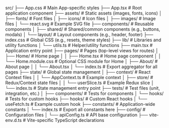src/
├── App.css                 # Main App-specific styles
├── App.tsx                 # Root application component
├── assets/                 # Static assets (images, fonts, icons)
│   ├── fonts/              # Font files
│   ├── icons/              # Icon files
│   ├── images/             # Image files
│   └── react.svg           # Example SVG file
├── components/             # Reusable components
│   ├── shared/             # Shared/common components (e.g., buttons, modals)
│   └── layout/             # Layout components (e.g., header, footer)
├── index.css               # Global CSS (e.g., resets, theme styles)
├── lib/                    # Libraries and utility functions
│   └── utils.ts            # Helper/utility functions
├── main.tsx                # Application entry point
├── pages/                  # Pages (top-level views for routes)
│   ├── Home/               # Home page
│   │   ├── Home.tsx        # Home page component
│   │   └── Home.module.css # Optional CSS module for Home
│   ├── About/              # About page
│   │   └── About.tsx
│   └── index.ts            # Export aggregator for all pages
├── state/                  # Global state management
│   ├── context/            # React Context files
│   │   └── AppContext.ts   # Example context
│   ├── store/              # Redux/Context state files
│   │   └── userSlice.ts    # Example Redux slice
│   └── index.ts            # State management entry point
├── tests/                  # Test files (unit, integration, etc.)
│   ├── components/         # Tests for components
│   └── hooks/              # Tests for custom hooks
├── hooks/                  # Custom React hooks
│   └── useFetch.ts         # Example custom hook
├── constants/              # Application-wide constants
│   └── index.ts            # Export all constants here
├── config/                 # Configuration files
│   └── apiConfig.ts        # API base configuration
├── vite-env.d.ts           # Vite-specific TypeScript declarations